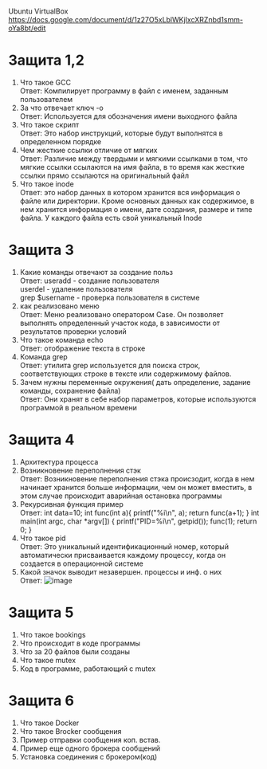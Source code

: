 <br>Ubuntu VirtualBox
https://docs.google.com/document/d/1z27O5xLblWKjIxcXRZnbd1smm-oYa8bt/edit

# Защита 1,2
1. Что такое GCC<br>
Ответ: Компилирует программу в файл с именем, заданным пользователем
2. За что отвечает ключ -o<br>
Ответ: Используется для обозначения имени выходного файла
3. Что такое скрипт<br>
Ответ: Это набор инструкций, которые будут выполнятся в определенном порядке
4. Чем жесткие ссылки отличие от мягких<br>
Ответ: Различие между твердыми и мягкими ссылками в том, что мягкие ссылки ссылаются на имя файла, в то время как жесткие ссылки прямо ссылаются на оригинальный файл
5. Что такое inode<br>
Ответ: это набор данных в котором хранится вся информация о файле или директории. Кроме основных данных как содержимое, в нем хранится информация о имени, дате создания, размере и типе файла. У каждого файла есть свой уникальный Inode
# Защита 3
1. Какие команды отвечают за создание польз<br>
Ответ: useradd - создание пользователя<br>
       userdel - удаление пользователя<br>
       grep $username - проверка пользователя в системе<br>
2. как реализовано меню<br>
Ответ: Меню реализовано оператором Case. Он позволяет выполнять определенный участок кода, в зависимости от результатов проверки условий
3. Что такое команда echo<br>
Ответ: отображение текста в строке
4. Команда grep<br>
Ответ: утилита grep используется для поиска строк, соответствующих строке в тексте или содержимому файлов.
5. Зачем нужны переменные окружения( дать определение, задание команды, сохранение файла)<br>
Ответ: Они хранят в себе набор параметров, которые используются программой в реальном времени 
# Защита 4
1. Архитектура процесса<br>
2. Возникновение переполнения стэк<br>
Ответ: Возникновение переполнения стэка происзодит, когда в нем начинает хранится больше информации, чем он может вместить, в этом случае происходит аварийная остановка программы
3. Рекурсивная функция пример<br>
Ответ: 
int data=10;
int func(int a){
	printf("%i\n", a);
	return func(a+1);
}
int main(int argc, char *argv[])
{
	printf("PID=%i\n", getpid());
	func(1);
	return 0;
}
4. Что такое pid<br>
Ответ: Это уникальный идентификационный номер, который автоматически присваивается каждому процессу, когда он создается в операционной системе
5. Какой значок выводит незавершен. процессы и инф. о них<br>
Ответ: ![image](https://user-images.githubusercontent.com/90219892/159552075-6c1d2ed9-2ef3-44e8-b3af-ef83764ca884.png)
# Защита 5
1. Что такое bookings<br>
2. Что происходит в коде программы<br>
3. Что за 20 файлов были созданы<br>
4. Что такое mutex<br>
5. Код в программе, работающий с mutex<br>
# Защита 6
1. Что такое Docker<br>
2. Что такое Brocker сообщения<br>
3. Пример отправки сообщения коп. встав.<br>
4. Пример еще одного брокера сообщений<br>
5. Установка соединения с брокером(код)<br>
